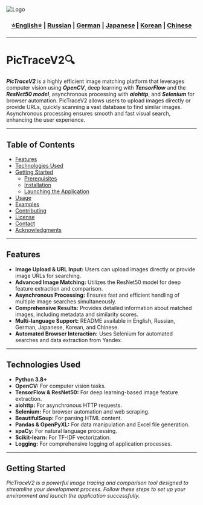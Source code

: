 ![Logo](https://github.com/Solrikk/PicTraceV2/blob/main/assets/OpenCV%20-%20result/bee.jpg)

<div align="center">
  <h3>
    <a href="https://github.com/Solrikk/PicTraceV2/blob/main/README.md">⭐English⭐</a> |
    <a href="https://github.com/Solrikk/PicTraceV2/blob/main/docs/readme/README_RU.md">Russian</a> |
    <a href="https://github.com/Solrikk/PicTraceV2/blob/main/docs/readme/README_GE.md">German</a> |
    <a href="https://github.com/Solrikk/PicTraceV2/blob/main/docs/readme/README_JP.md">Japanese</a> |
    <a href="https://github.com/Solrikk/PicTraceV2/blob/main/docs/readme/README_KR.md">Korean</a> |
    <a href="https://github.com/Solrikk/PicTraceV2/blob/main/docs/readme/README_CN.md">Chinese</a>
  </h3>
</div>

---

# PicTraceV2🔍

**_PicTraceV2_** is a highly efficient image matching platform that leverages computer vision using **_OpenCV_**, deep learning with **_TensorFlow_** and the **_ResNet50 model_**, asynchronous processing with **_aiohttp_**, and **_Selenium_** for browser automation. PicTraceV2 allows users to upload images directly or provide URLs, quickly scanning a vast database to find similar images. Asynchronous processing ensures smooth and fast visual search, enhancing the user experience.

---

## Table of Contents

- [Features](#features)
- [Technologies Used](#technologies-used)
- [Getting Started](#getting-started)
  - [Prerequisites](#prerequisites)
  - [Installation](#installation)
  - [Launching the Application](#launching-the-application)
- [Usage](#usage)
- [Examples](#examples)
- [Contributing](#contributing)
- [License](#license)
- [Contact](#contact)
- [Acknowledgments](#acknowledgments)

---

## Features

- **Image Upload & URL Input:** Users can upload images directly or provide image URLs for searching.
- **Advanced Image Matching:** Utilizes the ResNet50 model for deep feature extraction and comparison.
- **Asynchronous Processing:** Ensures fast and efficient handling of multiple image searches simultaneously.
- **Comprehensive Results:** Provides detailed information about matched images, including metadata and similarity scores.
- **Multi-language Support:** README available in English, Russian, German, Japanese, Korean, and Chinese.
- **Automated Browser Interaction:** Uses Selenium for automated searches and data extraction from Yandex.

---

## Technologies Used

- **Python 3.8+**
- **OpenCV:** For computer vision tasks.
- **TensorFlow & ResNet50:** For deep learning-based image feature extraction.
- **aiohttp:** For asynchronous HTTP requests.
- **Selenium:** For browser automation and web scraping.
- **BeautifulSoup:** For parsing HTML content.
- **Pandas & OpenPyXL:** For data manipulation and Excel file generation.
- **spaCy:** For natural language processing.
- **Scikit-learn:** For TF-IDF vectorization.
- **Logging:** For comprehensive logging of application processes.

---

## Getting Started

_PicTraceV2 is a powerful image tracing and comparison tool designed to streamline your development process. Follow these steps to set up your environment and launch the application successfully._
